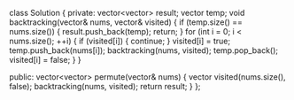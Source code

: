 
class Solution {
private:
    vector<vector<int>> result;
    vector<int> temp;
    void backtracking(vector<int>& nums, vector<bool>& visited) {
        if (temp.size() == nums.size()) {
            result.push_back(temp);
            return;
        }
        for (int i = 0; i < nums.size(); ++i) {
            if (visited[i]) {
                continue;
            }
            visited[i] = true;
            temp.push_back(nums[i]);
            backtracking(nums, visited);
            temp.pop_back();
            visited[i] = false;
        }
    }

public:
    vector<vector<int>> permute(vector<int>& nums) {
        vector<bool> visited(nums.size(), false);
        backtracking(nums, visited);
        return result;
    }
};